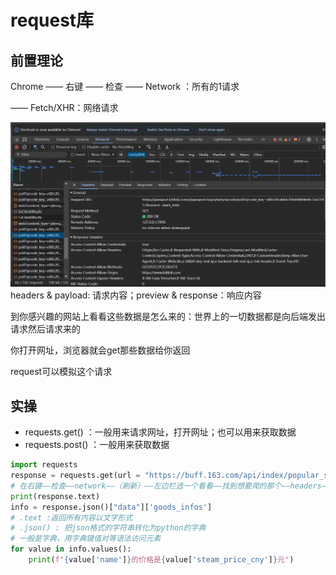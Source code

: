 <!--自己学，转码，转全栈工程师-->

# request库
## 前置理论
Chrome —— 右键 —— 检查 —— Network ：所有的1请求

—— Fetch/XHR：网络请求

![alt text](image.png)
headers & payload: 请求内容；preview & response：响应内容

到你感兴趣的网站上看看这些数据是怎么来的：世界上的一切数据都是向后端发出请求然后请求来的

你打开网址，浏览器就会get那些数据给你返回

request可以模拟这个请求
## 实操
- requests.get()  ：一般用来请求网址，打开网址；也可以用来获取数据
- requests.post()  ：一般用来获取数据

```python
import requests
response = requests.get(url = "https://buff.163.com/api/index/popular_sell_order?_=1731496240806")
# 在右键——检查——network——（刷新）——左边栏选一个看看——找到想要爬的那个——headers——copy那个Request URL:
print(response.text)
info = response.json()["data"]['goods_infos']
# .text :返回所有内容以文字形式
# .json() : 把json格式的字符串转化为python的字典
# 一般是字典，用字典键值对等语法访问元素
for value in info.values():
    print(f"{value['name']}的价格是{value['steam_price_cny']}元")
```
